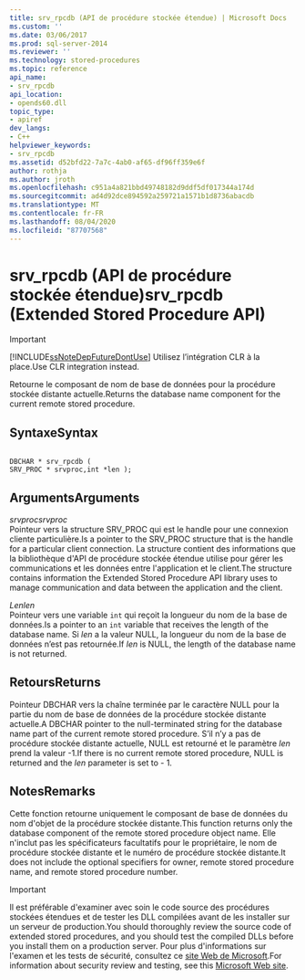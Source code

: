 ```yaml
---
title: srv_rpcdb (API de procédure stockée étendue) | Microsoft Docs
ms.custom: ''
ms.date: 03/06/2017
ms.prod: sql-server-2014
ms.reviewer: ''
ms.technology: stored-procedures
ms.topic: reference
api_name:
- srv_rpcdb
api_location:
- opends60.dll
topic_type:
- apiref
dev_langs:
- C++
helpviewer_keywords:
- srv_rpcdb
ms.assetid: d52bfd22-7a7c-4ab0-af65-df96ff359e6f
author: rothja
ms.author: jroth
ms.openlocfilehash: c951a4a821bbd49748182d9ddf5df017344a174d
ms.sourcegitcommit: ad4d92dce894592a259721a1571b1d8736abacdb
ms.translationtype: MT
ms.contentlocale: fr-FR
ms.lasthandoff: 08/04/2020
ms.locfileid: "87707568"
---
```

# <a name="srv_rpcdb-extended-stored-procedure-api"></a><span data-ttu-id="7eebc-102">srv_rpcdb (API de procédure stockée étendue)</span><span class="sxs-lookup"><span data-stu-id="7eebc-102">srv_rpcdb (Extended Stored Procedure API)</span></span>
    
> [!IMPORTANT]  
>  [!INCLUDE[ssNoteDepFutureDontUse](../../includes/ssnotedepfuturedontuse-md.md)] <span data-ttu-id="7eebc-103">Utilisez l’intégration CLR à la place.</span><span class="sxs-lookup"><span data-stu-id="7eebc-103">Use CLR integration instead.</span></span>  
  
 <span data-ttu-id="7eebc-104">Retourne le composant de nom de base de données pour la procédure stockée distante actuelle.</span><span class="sxs-lookup"><span data-stu-id="7eebc-104">Returns the database name component for the current remote stored procedure.</span></span>  
  
## <a name="syntax"></a><span data-ttu-id="7eebc-105">Syntaxe</span><span class="sxs-lookup"><span data-stu-id="7eebc-105">Syntax</span></span>  
  
```  
  
DBCHAR * srv_rpcdb (  
SRV_PROC * srvproc,int *len );  
```  
  
## <a name="arguments"></a><span data-ttu-id="7eebc-106">Arguments</span><span class="sxs-lookup"><span data-stu-id="7eebc-106">Arguments</span></span>  
 <span data-ttu-id="7eebc-107">*srvproc*</span><span class="sxs-lookup"><span data-stu-id="7eebc-107">*srvproc*</span></span>  
 <span data-ttu-id="7eebc-108">Pointeur vers la structure SRV_PROC qui est le handle pour une connexion cliente particulière.</span><span class="sxs-lookup"><span data-stu-id="7eebc-108">Is a pointer to the SRV_PROC structure that is the handle for a particular client connection.</span></span> <span data-ttu-id="7eebc-109">La structure contient des informations que la bibliothèque d'API de procédure stockée étendue utilise pour gérer les communications et les données entre l'application et le client.</span><span class="sxs-lookup"><span data-stu-id="7eebc-109">The structure contains information the Extended Stored Procedure API library uses to manage communication and data between the application and the client.</span></span>  
  
 <span data-ttu-id="7eebc-110">*Len*</span><span class="sxs-lookup"><span data-stu-id="7eebc-110">*len*</span></span>  
 <span data-ttu-id="7eebc-111">Pointeur vers une variable `int` qui reçoit la longueur du nom de la base de données.</span><span class="sxs-lookup"><span data-stu-id="7eebc-111">Is a pointer to an `int` variable that receives the length of the database name.</span></span> <span data-ttu-id="7eebc-112">Si *len* a la valeur NULL, la longueur du nom de la base de données n’est pas retournée.</span><span class="sxs-lookup"><span data-stu-id="7eebc-112">If *len* is NULL, the length of the database name is not returned.</span></span>  
  
## <a name="returns"></a><span data-ttu-id="7eebc-113">Retours</span><span class="sxs-lookup"><span data-stu-id="7eebc-113">Returns</span></span>  
 <span data-ttu-id="7eebc-114">Pointeur DBCHAR vers la chaîne terminée par le caractère NULL pour la partie du nom de base de données de la procédure stockée distante actuelle.</span><span class="sxs-lookup"><span data-stu-id="7eebc-114">A DBCHAR pointer to the null-terminated string for the database name part of the current remote stored procedure.</span></span> <span data-ttu-id="7eebc-115">S’il n’y a pas de procédure stockée distante actuelle, NULL est retourné et le paramètre *len* prend la valeur -1.</span><span class="sxs-lookup"><span data-stu-id="7eebc-115">If there is no current remote stored procedure, NULL is returned and the *len* parameter is set to - 1.</span></span>  
  
## <a name="remarks"></a><span data-ttu-id="7eebc-116">Notes</span><span class="sxs-lookup"><span data-stu-id="7eebc-116">Remarks</span></span>  
 <span data-ttu-id="7eebc-117">Cette fonction retourne uniquement le composant de base de données du nom d'objet de la procédure stockée distante.</span><span class="sxs-lookup"><span data-stu-id="7eebc-117">This function returns only the database component of the remote stored procedure object name.</span></span> <span data-ttu-id="7eebc-118">Elle n'inclut pas les spécificateurs facultatifs pour le propriétaire, le nom de procédure stockée distante et le numéro de procédure stockée distante.</span><span class="sxs-lookup"><span data-stu-id="7eebc-118">It does not include the optional specifiers for owner, remote stored procedure name, and remote stored procedure number.</span></span>  
  
> [!IMPORTANT]  
>  <span data-ttu-id="7eebc-119">Il est préférable d'examiner avec soin le code source des procédures stockées étendues et de tester les DLL compilées avant de les installer sur un serveur de production.</span><span class="sxs-lookup"><span data-stu-id="7eebc-119">You should thoroughly review the source code of extended stored procedures, and you should test the compiled DLLs before you install them on a production server.</span></span> <span data-ttu-id="7eebc-120">Pour plus d'informations sur l'examen et les tests de sécurité, consultez ce [site Web de Microsoft](https://go.microsoft.com/fwlink/?LinkID=54761&amp;clcid=0x409https://msdn.microsoft.com/security/).</span><span class="sxs-lookup"><span data-stu-id="7eebc-120">For information about security review and testing, see this [Microsoft Web site](https://go.microsoft.com/fwlink/?LinkID=54761&amp;clcid=0x409https://msdn.microsoft.com/security/).</span></span>  
  
  
